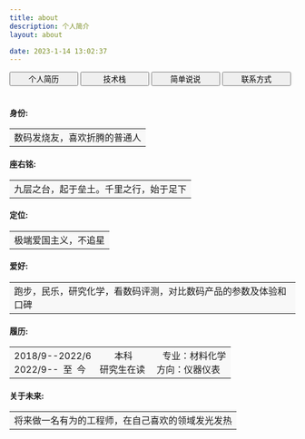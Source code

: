 ```yaml
---
title: about
description: 个人简介
layout: about

date: 2023-1-14 13:02:37
---
```




<body>
<a href="/resume"><button style =" width:24%"> 个人简历</button></a>
<a href="/skill"><button style =" width:24%">&ensp;技术栈&ensp;</button></a>
<a href="/concisay"><button style =" width:24%"> 简单说说</button></a>
<a href="/contact"><button style =" width:24%"> 联系方式</button></a>
</body>

<br />
<br />

#### 身份:
<table><tr><td bgcolor="#f8f8f8">
数码发烧友，喜欢折腾的普通人
</td></tr></table>


#### 座右铭:
<table><tr><td bgcolor="#f8f8f8">
九层之台，起于垒土。千里之行，始于足下
</td></tr></table>

#### 定位:
<table><tr><td bgcolor="#f8f8f8">
极端爱国主义，不追星
</td></tr></table>

#### 爱好:
<table><tr><td bgcolor="#f8f8f8">
跑步，民乐，研究化学，看数码评测，对比数码产品的参数及体验和口碑
</td></tr></table>

#### 履历:
<table><tr><td bgcolor="#f8f8f8">
2018/9--2022/6 &emsp; &emsp;本科    &emsp; &emsp;&ensp;  专业：材料化学<br>
2022/9--&ensp;至&ensp;今     &emsp;   研究生在读  &emsp;方向：仪器仪表
</td></tr></table>

#### 关于未来:
<table><tr><td bgcolor="#f8f8f8">
将来做一名有为的工程师，在自己喜欢的领域发光发热
</td></tr></table>




<br />
<br />

